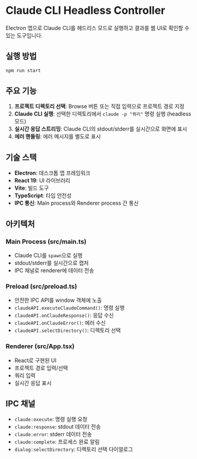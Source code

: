 # Claude CLI Headless Controller

Electron 앱으로 Claude CLI를 헤드리스 모드로 실행하고 결과를 웹 UI로 확인할 수 있는 도구입니다.

## 실행 방법

```bash
npm run start
```

## 주요 기능

1. **프로젝트 디렉토리 선택**: Browse 버튼 또는 직접 입력으로 프로젝트 경로 지정
2. **Claude CLI 실행**: 선택한 디렉토리에서 `claude -p "쿼리"` 명령 실행 (headless 모드)
3. **실시간 응답 스트리밍**: Claude CLI의 stdout/stderr를 실시간으로 화면에 표시
4. **에러 핸들링**: 에러 메시지를 별도로 표시

## 기술 스택

- **Electron**: 데스크톱 앱 프레임워크
- **React 19**: UI 라이브러리
- **Vite**: 빌드 도구
- **TypeScript**: 타입 안전성
- **IPC 통신**: Main process와 Renderer process 간 통신

## 아키텍처

### Main Process (src/main.ts)
- Claude CLI를 `spawn`으로 실행
- stdout/stderr를 실시간으로 캡처
- IPC 채널로 renderer에 데이터 전송

### Preload (src/preload.ts)
- 안전한 IPC API를 window 객체에 노출
- `claudeAPI.executeClaudeCommand()`: 명령 실행
- `claudeAPI.onClaudeResponse()`: 응답 수신
- `claudeAPI.onClaudeError()`: 에러 수신
- `claudeAPI.selectDirectory()`: 디렉토리 선택

### Renderer (src/App.tsx)
- React로 구현된 UI
- 프로젝트 경로 입력/선택
- 쿼리 입력
- 실시간 응답 표시

## IPC 채널

- `claude:execute`: 명령 실행 요청
- `claude:response`: stdout 데이터 전송
- `claude:error`: stderr 데이터 전송
- `claude:complete`: 프로세스 완료 알림
- `dialog:selectDirectory`: 디렉토리 선택 다이얼로그